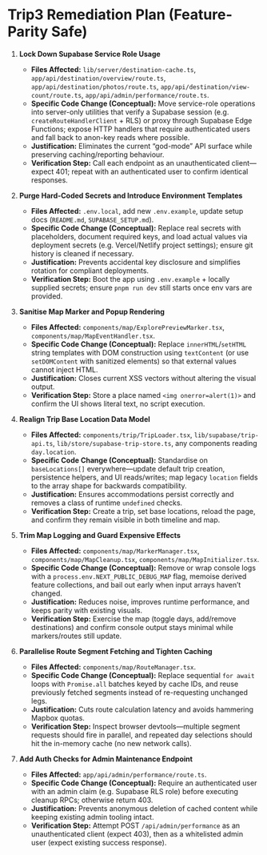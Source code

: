 # Trip3 Remediation Plan (Feature-Parity Safe)

1. **Lock Down Supabase Service Role Usage**
   - **Files Affected:** `lib/server/destination-cache.ts`, `app/api/destination/overview/route.ts`, `app/api/destination/photos/route.ts`, `app/api/destination/view-count/route.ts`, `app/api/admin/performance/route.ts`.
   - **Specific Code Change (Conceptual):** Move service-role operations into server-only utilities that verify a Supabase session (e.g. `createRouteHandlerClient` + RLS) or proxy through Supabase Edge Functions; expose HTTP handlers that require authenticated users and fall back to anon-key reads where possible.
   - **Justification:** Eliminates the current “god-mode” API surface while preserving caching/reporting behaviour.
   - **Verification Step:** Call each endpoint as an unauthenticated client—expect 401; repeat with an authenticated user to confirm identical responses.

2. **Purge Hard-Coded Secrets and Introduce Environment Templates**
   - **Files Affected:** `.env.local`, add new `.env.example`, update setup docs (`README.md`, `SUPABASE_SETUP.md`).
   - **Specific Code Change (Conceptual):** Replace real secrets with placeholders, document required keys, and load actual values via deployment secrets (e.g. Vercel/Netlify project settings); ensure git history is cleaned if necessary.
   - **Justification:** Prevents accidental key disclosure and simplifies rotation for compliant deployments.
   - **Verification Step:** Boot the app using `.env.example` + locally supplied secrets; ensure `pnpm run dev` still starts once env vars are provided.

3. **Sanitise Map Marker and Popup Rendering**
   - **Files Affected:** `components/map/ExplorePreviewMarker.tsx`, `components/map/MapEventHandler.tsx`.
   - **Specific Code Change (Conceptual):** Replace `innerHTML`/`setHTML` string templates with DOM construction using `textContent` (or use `setDOMContent` with sanitized elements) so that external values cannot inject HTML.
   - **Justification:** Closes current XSS vectors without altering the visual output.
   - **Verification Step:** Store a place named `<img onerror=alert(1)>` and confirm the UI shows literal text, no script execution.

4. **Realign Trip Base Location Data Model**
   - **Files Affected:** `components/trip/TripLoader.tsx`, `lib/supabase/trip-api.ts`, `lib/store/supabase-trip-store.ts`, any components reading `day.location`.
   - **Specific Code Change (Conceptual):** Standardise on `baseLocations[]` everywhere—update default trip creation, persistence helpers, and UI reads/writes; map legacy `location` fields to the array shape for backwards compatibility.
   - **Justification:** Ensures accommodations persist correctly and removes a class of runtime `undefined` checks.
   - **Verification Step:** Create a trip, set base locations, reload the page, and confirm they remain visible in both timeline and map.

5. **Trim Map Logging and Guard Expensive Effects**
   - **Files Affected:** `components/map/MarkerManager.tsx`, `components/map/MapCleanup.tsx`, `components/map/MapInitializer.tsx`.
   - **Specific Code Change (Conceptual):** Remove or wrap console logs with a `process.env.NEXT_PUBLIC_DEBUG_MAP` flag, memoise derived feature collections, and bail out early when input arrays haven’t changed.
   - **Justification:** Reduces noise, improves runtime performance, and keeps parity with existing visuals.
   - **Verification Step:** Exercise the map (toggle days, add/remove destinations) and confirm console output stays minimal while markers/routes still update.

6. **Parallelise Route Segment Fetching and Tighten Caching**
   - **Files Affected:** `components/map/RouteManager.tsx`.
   - **Specific Code Change (Conceptual):** Replace sequential `for await` loops with `Promise.all` batches keyed by cache IDs, and reuse previously fetched segments instead of re-requesting unchanged legs.
   - **Justification:** Cuts route calculation latency and avoids hammering Mapbox quotas.
   - **Verification Step:** Inspect browser devtools—multiple segment requests should fire in parallel, and repeated day selections should hit the in-memory cache (no new network calls).

7. **Add Auth Checks for Admin Maintenance Endpoint**
   - **Files Affected:** `app/api/admin/performance/route.ts`.
   - **Specific Code Change (Conceptual):** Require an authenticated user with an admin claim (e.g. Supabase RLS role) before executing cleanup RPCs; otherwise return 403.
   - **Justification:** Prevents anonymous deletion of cached content while keeping existing admin tooling intact.
   - **Verification Step:** Attempt POST `/api/admin/performance` as an unauthenticated client (expect 403), then as a whitelisted admin user (expect existing success response).
